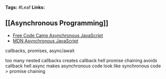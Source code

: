 **Tags:** #Leaf 
**Links:**

## [[Asynchronous Programming]]
* [Free Code Camp Asynchronous JavaScript](https://www.freecodecamp.org/news/asynchronous-javascript-explained/)
* [MDN Asynchronous JavaScript](https://developer.mozilla.org/en-US/docs/Learn/JavaScript/Asynchronous/Promises)

callbacks, promises, async/await

too many nested callbacks creates callback hell
promise chaining avoids callback hell
async makes asynchronous code look like synchronous code > promise chaining